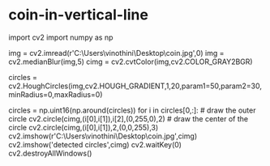 # coin-in-vertical-line
import cv2
import numpy as np

img = cv2.imread(r'C:\Users\vinothini\Desktop\coin.jpg',0)
img = cv2.medianBlur(img,5)
cimg = cv2.cvtColor(img,cv2.COLOR_GRAY2BGR)

circles = cv2.HoughCircles(img,cv2.HOUGH_GRADIENT,1,20,param1=50,param2=30,minRadius=0,maxRadius=0)

circles = np.uint16(np.around(circles))
for i in circles[0,:]:
    # draw the outer circle
    cv2.circle(cimg,(i[0],i[1]),i[2],(0,255,0),2)
    # draw the center of the circle
    cv2.circle(cimg,(i[0],i[1]),2,(0,0,255),3)
cv2.imshow(r'C:\Users\vinothini\Desktop\coin.jpg',cimg)
cv2.imshow('detected circles',cimg)
cv2.waitKey(0)
cv2.destroyAllWindows()
